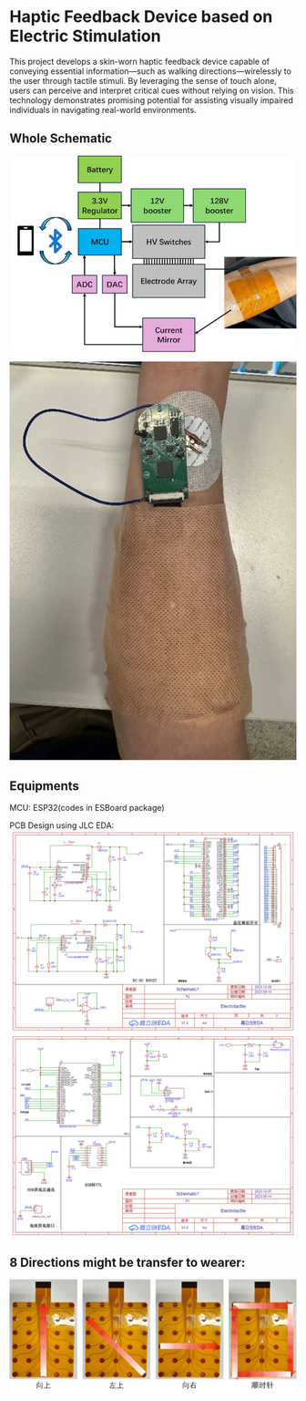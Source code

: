 # Haptic Feedback Device based on Electric Stimulation
This project develops a skin-worn haptic feedback device capable of conveying essential information—such as walking directions—wirelessly to the user through tactile stimuli. By leveraging the sense of touch alone, users can perceive and interpret critical cues without relying on vision. This technology demonstrates promising potential for assisting visually impaired individuals in navigating real-world environments.
## Whole Schematic  
![Flowchart](images/total_Schematic.png)  

<p align="center">
  <img src="images/pcb.jpg" alt="jpg">
</p>  

## Equipments
MCU: ESP32(codes in ESBoard package)  
  
PCB Design using JLC EDA:  
![](images/Schematic1.png)  
![](images/Schematic2.png)  

## 8 Directions might be transfer to wearer:  
![](images/directions.png)  
